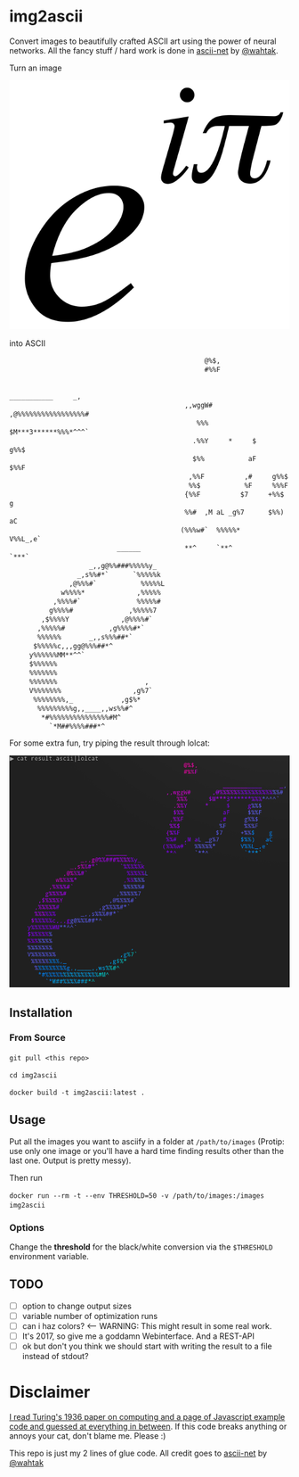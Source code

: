 
img2ascii
===

Convert images to beautifully crafted ASCII art using the power of neural networks. All the fancy stuff / hard work is done in [ascii-net](https://github.com/wahtak/ascii-net) by [@wahtak](https://github.com/wahtak).

Turn an image

![eipi](images/eipi.svg)

into ASCII

```
                                                 @%$,
                                                 #%%F

                                                            ___________     _,
                                            ,,wggW#      ,@%%%%%%%%%%%%%%%%%#
                                               %%%      $M***3******%%%*^^^`
                                              .%%Y     *     $     g%%$
                                              $%%           aF     $%%F
                                             ,%%F          ,#     g%%$
                                             %%$           %F     %%%F
                                            {%%F          $7     +%%$    g
                                            %%#  ,M aL _g%7      $%%)   aC
                                           (%%%w#`  %%%%%*       V%%L_,e`
                           ______           **^     `**^          `***`
                    _,,g@%%###%%%%%y_
                 _,s%%#*`      `%%%%%k
               ,@%%%#`           %%%%%L
             w%%%%*             ,%%%%%
           ,%%%%#`              %%%%%#
          g%%%%#              ,%%%%%7
        ,$%%%%Y             ,@%%%%#`
       ,%%%%%#           ,g%%%%#*`
       %%%%%%       _,,s%%%##*`
      $%%%%%c,,,gg@%%%##*^
     y%%%%%%MM**^^`
     $%%%%%%
     %%%%%%%
     %%%%%%%                      ,
     V%%%%%%%                  ,g%7`
      %%%%%%%%,_            ,g$%*
       %%%%%%%%%g,,____,,ws%%#^
        *#%%%%%%%%%%%%%%%#M^
          `*M##%%%%###*^
```



For some extra fun, try piping the result through lolcat:

![lolcat](result_lolcat.png)

## Installation

### From Source

`git pull <this repo>`

`cd img2ascii`

`docker build -t img2ascii:latest .`

## Usage

Put all the images you want to asciify in a folder at `/path/to/images` (Protip: use only one image or you'll have a hard time finding results other than the last one. Output is pretty messy).

Then run

`docker run --rm -t --env THRESHOLD=50 -v /path/to/images:/images img2ascii`

### Options

Change the **threshold** for the black/white conversion via the `$THRESHOLD` environment variable.

## TODO

- [ ] option to change output sizes
- [ ] variable number of optimization runs
- [ ] can i haz colors? <-- WARNING: This might result in some real work.
- [ ] It's 2017, so give me a goddamn Webinterface. And a REST-API
- [ ] ok but don't you think we should start with writing the result to a file instead of stdout?

# Disclaimer

[I read Turing's 1936 paper on computing and a page of Javascript example code and guessed at everything in between](https://xkcd.com/1833/). If this code breaks anything or annoys your cat, don't blame me. Please :)

This repo is just my 2 lines of glue code. All credit goes to [ascii-net](https://github.com/wahtak/ascii-net) by [@wahtak](https://github.com/wahtak)

